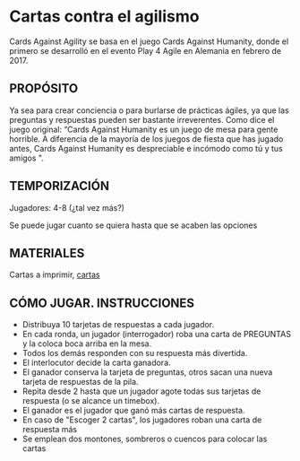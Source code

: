 <link rel="stylesheet" type="text/css" href="estilo.css" media="screen" />

# Cartas contra el agilismo

Cards Against Agility se basa en el juego Cards Against Humanity,
donde el primero se desarrolló en el evento Play 4 Agile en Alemania en febrero de 2017.

## PROPÓSITO

Ya sea para crear conciencia o para burlarse de prácticas ágiles, ya que las preguntas y respuestas pueden ser bastante irreverentes. Como dice el juego original: “Cards Against Humanity es un juego de mesa para gente horrible. A diferencia de la mayoría de los juegos de fiesta que has jugado antes, Cards Against Humanity es despreciable e incómodo como tú y tus amigos ".

## TEMPORIZACIÓN

Jugadores: 4-8 (¿tal vez más?)

Se puede jugar cuanto se quiera hasta que se acaben las opciones

## MATERIALES

Cartas a imprimir, [cartas](baraja_en_castellano.pdf)

## CÓMO JUGAR. INSTRUCCIONES

- Distribuya 10 tarjetas de respuestas  a cada jugador.
- En cada ronda, un jugador (interrogador) roba una carta de PREGUNTAS  y la coloca boca arriba en la mesa.
- Todos los demás responden con su respuesta más divertida.
- El interlocutor decide la carta ganadora.
- El ganador conserva la tarjeta de preguntas, otros sacan una nueva tarjeta de respuestas de la pila.
- Repita desde 2 hasta que un jugador agote todas sus tarjetas de respuesta (o se alcance un timebox).
- El ganador es el jugador que ganó más cartas de respuesta.
- En caso de "Escoger 2 cartas", los jugadores roban una carta de respuesta más
- Se emplean dos montones, sombreros o cuencos para colocar las cartas
